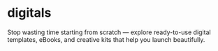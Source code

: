 # digitals
Stop wasting time starting from scratch — explore ready-to-use digital templates, eBooks, and creative kits that help you launch beautifully.
